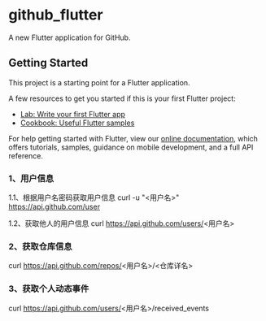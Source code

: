 # github_flutter

A new Flutter application for GitHub.

## Getting Started

This project is a starting point for a Flutter application.

A few resources to get you started if this is your first Flutter project:

- [Lab: Write your first Flutter app](https://flutter.dev/docs/get-started/codelab)
- [Cookbook: Useful Flutter samples](https://flutter.dev/docs/cookbook)

For help getting started with Flutter, view our
[online documentation](https://flutter.dev/docs), which offers tutorials,
samples, guidance on mobile development, and a full API reference.


### 1、用户信息

1.1、根据用户名密码获取用户信息
curl -u "<用户名>" https://api.github.com/user

1.2、获取他人的用户信息
curl https://api.github.com/users/<用户名>

### 2、获取仓库信息

curl https://api.github.com/repos/<用户名>/<仓库详名>

### 3、获取个人动态事件

curl https://api.github.com/users/<用户名>/received_events